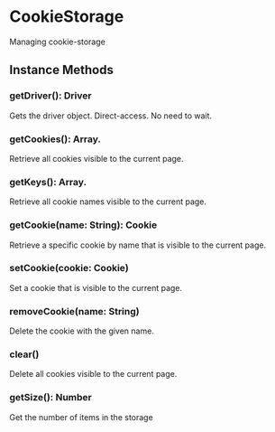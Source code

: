 # CookieStorage

Managing cookie-storage

## Instance Methods

### getDriver(): Driver

Gets the driver object.
Direct-access. No need to wait.

### getCookies(): Array.<Cookie>

Retrieve all cookies visible to the current page.

### getKeys(): Array.<String>

Retrieve all cookie names visible to the current page.

### getCookie(name: String): Cookie

Retrieve a specific cookie by name that is visible to the current page.

### setCookie(cookie: Cookie)

Set a cookie that is visible to the current page.

### removeCookie(name: String)

Delete the cookie with the given name.

### clear()

Delete all cookies visible to the current page.

### getSize(): Number

Get the number of items in the storage
